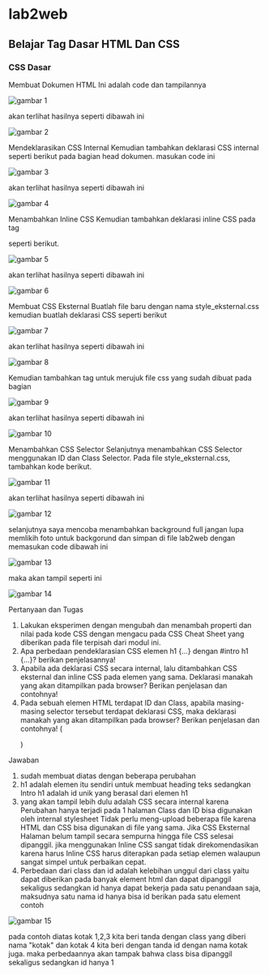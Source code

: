 # lab2web
## Belajar Tag Dasar HTML Dan CSS
### CSS Dasar

Membuat Dokumen HTML
Ini adalah code dan tampilannya

![gambar 1](screenshoot/code1.png)

akan terlihat hasilnya seperti dibawah ini

![gambar 2](screenshoot/hasil1.png)

Mendeklarasikan CSS Internal
Kemudian tambahkan deklarasi CSS internal seperti berikut pada bagian head dokumen.
masukan code ini 

![gambar 3](screenshoot/code2.png)

akan terlihat hasilnya seperti dibawah ini

![gambar 4](screenshoot/hasil2.png)

Menambahkan Inline CSS
Kemudian tambahkan deklarasi inline CSS pada tag <p> seperti berikut.

![gambar 5](screenshoot/code11.png)

akan terlihat hasilnya seperti dibawah ini

![gambar 6](screenshoot/hasil11.png)

Membuat CSS Eksternal
Buatlah file baru dengan nama style_eksternal.css kemudian buatlah deklarasi CSS seperti berikut

![gambar 7](screenshoot/code3.png)

akan terlihat hasilnya seperti dibawah ini

![gambar 8](screenshoot/hasil3.png)

Kemudian tambahkan tag <link> untuk merujuk file css yang sudah dibuat pada bagian <head>

![gambar 9](screenshoot/code12.png)

akan terlihat hasilnya seperti dibawah ini

![gambar 10](screenshoot/hasil12.png)

Menambahkan CSS Selector
Selanjutnya   menambahkan   CSS   Selector   menggunakan   ID   dan   Class   Selector.   Pada   file
style_eksternal.css, tambahkan kode berikut. 

![gambar 11](screenshoot/code4.png)

akan terlihat hasilnya seperti dibawah ini

![gambar 12](screenshoot/hasil4.png)

selanjutnya saya mencoba menambahkan background full jangan lupa memlikih foto untuk backgorund dan simpan di file lab2web
dengan memasukan code dibawah ini

![gambar 13](screenshoot/code5.png)

maka akan tampil seperti ini

![gambar 14](screenshoot/hasil5.png)


Pertanyaan dan Tugas
1.    Lakukan eksperimen dengan mengubah dan  menambah properti dan  nilai  pada  kode  CSS
dengan mengacu pada CSS Cheat Sheet yang diberikan pada file terpisah dari modul ini.
2.	Apa   perbedaan   pendeklarasian  CSS   elemen   h1   {...}   dengan   #intro   h1   {...}?   berikan penjelasannya!
3.    Apabila ada deklarasi CSS secara internal, lalu ditambahkan CSS eksternal dan inline CSS pada
elemen  yang  sama.  Deklarasi  manakah  yang  akan  ditampilkan  pada  browser?  Berikan penjelasan dan contohnya!
4.    Pada sebuah elemen HTML terdapat ID dan Class, apabila masing-masing selector tersebut
terdapat  deklarasi  CSS,  maka  deklarasi  manakah  yang  akan  ditampilkan  pada  browser? Berikan penjelasan dan contohnya!    ( <p id="paragraf-1" class="text-paragraf"> )


Jawaban 
1. sudah membuat diatas dengan beberapa perubahan
2. h1 adalah elemen itu sendiri untuk membuat heading teks sedangkan Intro h1 adalah id unik yang berasal dari elemen h1
3. yang akan tampil lebih dulu adalah CSS secara internal karena Perubahan hanya terjadi pada 1 halaman
Class dan ID bisa digunakan oleh internal stylesheet Tidak perlu meng-upload beberapa file karena HTML dan CSS bisa digunakan di file yang sama. Jika CSS Eksternal Halaman belum tampil secara sempurna hingga file CSS selesai dipanggil. jika menggunakan Inline CSS sangat tidak direkomendasikan karena harus Inline CSS harus diterapkan pada setiap elemen walaupun sangat simpel untuk perbaikan cepat.
4. Perbedaan dari class dan id adalah kelebihan unggul dari class yaitu dapat diberikan pada banyak element html dan dapat dipanggil sekaligus sedangkan id hanya dapat bekerja pada satu penandaan saja, maksudnya satu nama id hanya bisa id berikan pada satu element 
contoh 

![gambar 15](screenshoot/jawaban4.png)

pada contoh diatas kotak 1,2,3 kita beri tanda dengan class yang diberi nama "kotak" dan kotak 4 kita beri dengan tanda id dengan nama kotak juga. maka perbedaannya akan tampak bahwa class bisa dipanggil sekaligus sedangkan id hanya 1